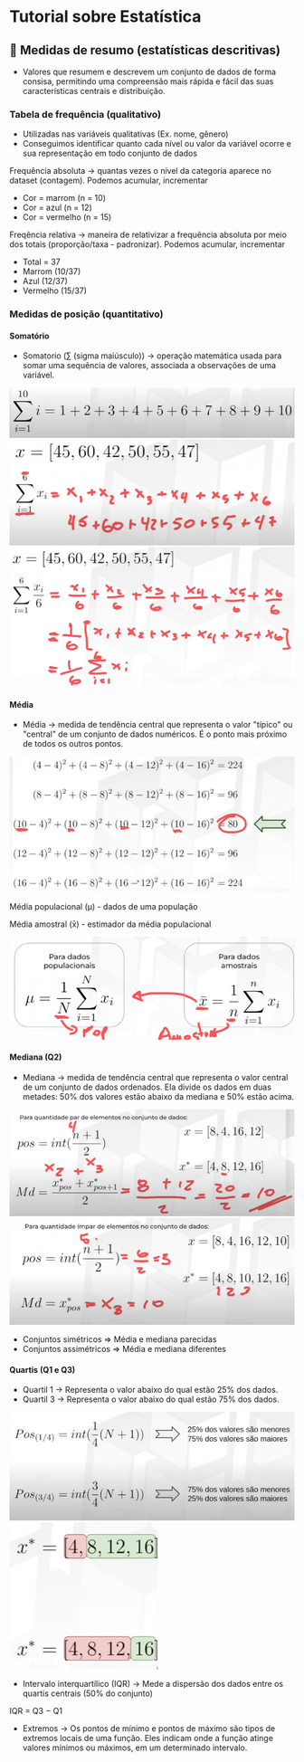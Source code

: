 # Tutorial sobre Estatística
## 📏 Medidas de resumo (estatísticas descritivas)
- Valores que resumem e descrevem um conjunto de dados de forma consisa, permitindo uma compreensão mais rápida e fácil das suas características centrais e distribuição.

### Tabela de frequência (qualitativo)
- Utilizadas nas variáveis qualitativas (Ex. nome, gênero)
- Conseguimos identificar quanto cada nível ou valor da variável ocorre e sua representação em todo conjunto de dados

Frequência absoluta -> quantas vezes o nível da categoria aparece no dataset (contagem). Podemos acumular, incrementar
- Cor = marrom (n = 10)
- Cor = azul (n = 12)
- Cor = vermelho (n = 15)

Freqência relativa -> maneira de relativizar a frequência absoluta por meio dos totais (proporção/taxa - padronizar).
Podemos acumular, incrementar
- Total = 37
- Marrom (10/37)
- Azul (12/37)
- Vermelho (15/37)

### Medidas de posição (quantitativo)
#### Somatório
- Somatorio (∑ (sigma maiúsculo)) -> operação matemática usada para somar uma sequência de valores, associada a observações de uma variável.

![Somatorio](imagens/image-3.png)
![Somatorio2](imagens/image-5.png)
![Somatorio3](imagens/image-7.png)

#### Média
- Média -> medida de tendência central que representa o valor "típico" ou "central" de um conjunto de dados numéricos. É o ponto mais próximo de todos os outros pontos.

![Média](imagens/image-9.png)

Média populacional (μ) - dados de uma população

Média amostral (x̄) - estimador da média populacional

![Média2](imagens/image-8.png)

#### Mediana (Q2)
- Mediana ->  medida de tendência central que representa o valor central de um conjunto de dados ordenados. Ela divide os dados em duas metades: 50% dos valores estão abaixo da mediana e 50% estão acima.

![Mediana](imagens/image-10.png)
![Mediana2](imagens/image-11.png)

- Conjuntos simétricos => Média e mediana parecidas
- Conjuntos assimétricos => Média e mediana diferentes

#### Quartis (Q1 e Q3)
- Quartil 1 -> Representa o valor abaixo do qual estão 25% dos dados.
- Quartil 3 -> Representa o valor abaixo do qual estão 75% dos dados.

![Quartis](imagens/image-12.png)
![Quartis2](imagens/image-13.png)

- Intervalo interquartílico (IQR) -> Mede a dispersão dos dados entre os quartis centrais (50% do conjunto)

IQR = Q3 − Q1

- Extremos -> Os pontos de mínimo e pontos de máximo são tipos de extremos locais de uma função. Eles indicam onde a função atinge valores mínimos ou máximos, em um determinado intervalo.